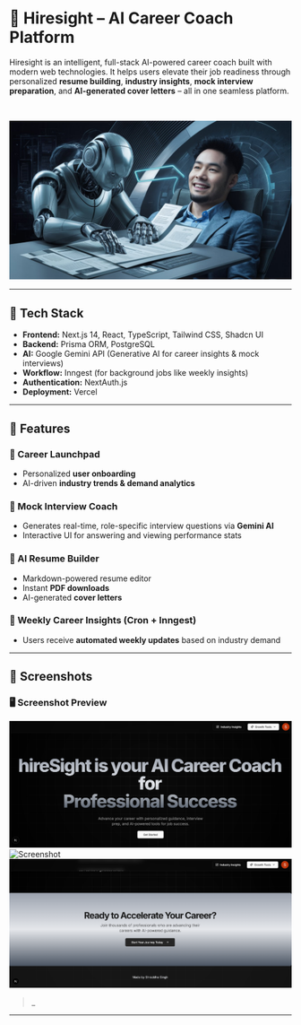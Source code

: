# 🧠 Hiresight – AI Career Coach Platform

Hiresight is an intelligent, full-stack AI-powered career coach built with modern web technologies. It helps users elevate their job readiness through personalized **resume building**, **industry insights**, **mock interview preparation**, and **AI-generated cover letters** – all in one seamless platform.

<br/>

![Hiresight Banner](./public/banner.jpeg)

---

## 🚀 Tech Stack

- **Frontend:** Next.js 14, React, TypeScript, Tailwind CSS, Shadcn UI  
- **Backend:** Prisma ORM, PostgreSQL  
- **AI:** Google Gemini API (Generative AI for career insights & mock interviews)  
- **Workflow:** Inngest (for background jobs like weekly insights)  
- **Authentication:** NextAuth.js  
- **Deployment:** Vercel

---

## 🧩 Features

### 🎯 Career Launchpad
- Personalized **user onboarding**
- AI-driven **industry trends & demand analytics**

### 🤖 Mock Interview Coach
- Generates real-time, role-specific interview questions via **Gemini AI**
- Interactive UI for answering and viewing performance stats

### 📄 AI Resume Builder
- Markdown-powered resume editor
- Instant **PDF downloads**
- AI-generated **cover letters**

### 🔁 Weekly Career Insights (Cron + Inngest)
- Users receive **automated weekly updates** based on industry demand

---



## 📸 Screenshots

### 🖥️ Screenshot Preview
![Dashboard](./public/dashboard.png)
![Screenshot](./public/dashboard1.png)
![Screenshot2](./public/dashboard2.png)


> _

---

